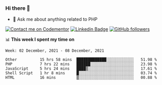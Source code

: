 ### Hi there 👋

<!--
**mustafaculban/mustafaculban** is a ✨ _special_ ✨ repository because its `README.md` (this file) appears on your GitHub profile.

Here are some ideas to get you started:

- 🌱 I’m currently learning ...
- 👯 I’m looking to collaborate on ...
- 🤔 I’m looking for help with ...
- 📫 How to reach me: ...
- 😄 Pronouns: ...
- ⚡ Fun fact: ...

-->
- 💬 Ask me about anything related to PHP

[![Contact me on Codementor](https://www.codementor.io/m-badges/karamusluk/book-session.svg)](https://www.codementor.io/@karamusluk?refer=badge)
[![Linkedin Badge](https://img.shields.io/badge/-Mustafa%20Culban-blue?style=social&logo=Linkedin&logoColor=blue&link=https://www.linkedin.com/in/mustafaculban/)](https://www.linkedin.com/in/mustafaculban/) 
[![GitHub followers](https://img.shields.io/github/followers/karamusluk?label=Follow&style=social)](https://github.com/karamusluk/?tab=follow)


📊 **This week I spent my time on**
<!--START_SECTION:waka-->
```text
Week: 02 December, 2021 - 08 December, 2021

Other          15 hrs 58 mins  █████████████░░░░░░░░░░░░   51.98 % 
PHP            7 hrs 22 mins   ██████░░░░░░░░░░░░░░░░░░░   23.98 % 
JavaScript     5 hrs 24 mins   ████▒░░░░░░░░░░░░░░░░░░░░   17.61 % 
Shell Script   1 hr 8 mins     █░░░░░░░░░░░░░░░░░░░░░░░░   03.74 % 
HTML           16 mins         ▒░░░░░░░░░░░░░░░░░░░░░░░░   00.88 % 
```
<!--END_SECTION:waka-->

